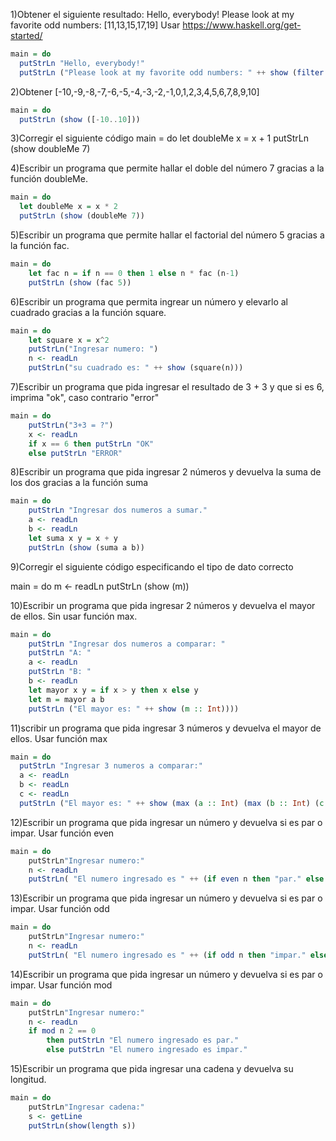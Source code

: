 
1)Obtener el siguiente resultado:
Hello, everybody!
Please look at my favorite odd numbers: [11,13,15,17,19]
Usar https://www.haskell.org/get-started/

```Haskell
main = do
  putStrLn "Hello, everybody!"
  putStrLn ("Please look at my favorite odd numbers: " ++ show (filter odd[10 .. 20]))
```


2)Obtener
[-10,-9,-8,-7,-6,-5,-4,-3,-2,-1,0,1,2,3,4,5,6,7,8,9,10]
```Haskell
main = do
  putStrLn (show ([-10..10]))
```

3)Corregir el siguiente código
main = do
    let doubleMe x = x + 1
    putStrLn (show doubleMe 7)
    
4)Escribir un programa que permite hallar el doble del número 7 gracias a la función doubleMe.
```Haskell
main = do
  let doubleMe x = x * 2
  putStrLn (show (doubleMe 7))
```

5)Escribir un programa que permite hallar el factorial del número 5 gracias a la función fac.
```Haskell
main = do
    let fac n = if n == 0 then 1 else n * fac (n-1)
    putStrLn (show (fac 5))
```

6)Escribir un programa que permita ingrear un número y elevarlo al cuadrado gracias a la función square.
```Haskell
main = do
    let square x = x^2
    putStrLn("Ingresar numero: ")
    n <- readLn
    putStrLn("su cuadrado es: " ++ show (square(n)))
```

7)Escribir un programa que pida ingresar el resultado de 3 + 3 y que si es 6, imprima "ok", caso contrario "error"
```Haskell
main = do
    putStrLn("3+3 = ?")
    x <- readLn
    if x == 6 then putStrLn "OK" 
    else putStrLn "ERROR"
```
8)Escribir un programa que pida ingresar 2 números y devuelva la suma de los dos gracias a la función suma
```Haskell
main = do 
    putStrLn "Ingresar dos numeros a sumar."
    a <- readLn
    b <- readLn
    let suma x y = x + y
    putStrLn (show (suma a b))
```
9)Corregir el siguiente código especificando el tipo de dato correcto

main = do 
    m <- readLn
    putStrLn (show (m))
    
10)Escribir un programa que pida ingresar 2 números y devuelva el mayor de ellos. Sin usar función max.
```Haskell
main = do 
    putStrLn "Ingresar dos numeros a comparar: "
    putStrLn "A: "
    a <- readLn
    putStrLn "B: "
    b <- readLn
    let mayor x y = if x > y then x else y
    let m = mayor a b
    putStrLn ("El mayor es: " ++ show (m :: Int))))
```
11)scribir un programa que pida ingresar 3 números y devuelva el mayor de ellos. Usar función max
```Haskell
main = do
  putStrLn "Ingresar 3 numeros a comparar:"
  a <- readLn
  b <- readLn
  c <- readLn
  putStrLn ("El mayor es: " ++ show (max (a :: Int) (max (b :: Int) (c :: Int))))
```
12)Escribir un programa que pida ingresar un número y devuelva si es par o impar. Usar función even
```Haskell
main = do
    putStrLn"Ingresar numero:"
    n <- readLn
    putStrLn( "El numero ingresado es " ++ (if even n then "par." else "impar."))
```
13)Escribir un programa que pida ingresar un número y devuelva si es par o impar. Usar función odd
```Haskell
main = do
    putStrLn"Ingresar numero:"
    n <- readLn
    putStrLn( "El numero ingresado es " ++ (if odd n then "impar." else "par."))
```
14)Escribir un programa que pida ingresar un número y devuelva si es par o impar. Usar función mod
```Haskell
main = do
    putStrLn"Ingresar numero:"
    n <- readLn
    if mod n 2 == 0
        then putStrLn "El numero ingresado es par."
        else putStrLn "El numero ingresado es impar."
```
15)Escribir un programa que pida ingresar una cadena y devuelva su longitud.
```Haskell
main = do
    putStrLn"Ingresar cadena:"
    s <- getLine
    putStrLn(show(length s))
```
